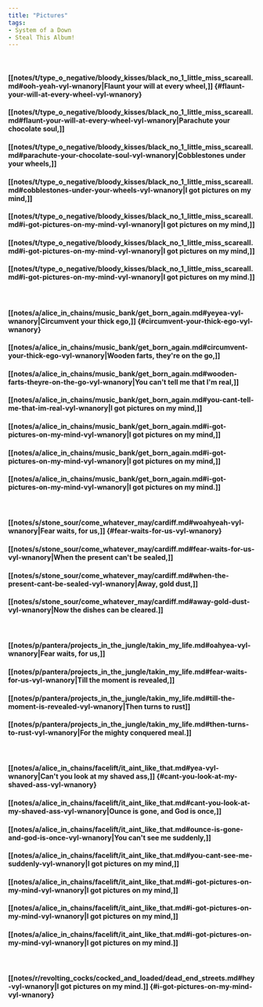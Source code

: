 ```yaml
---
title: "Pictures"
tags:
- System of a Down
- Steal This Album!
---
```

&nbsp;
#### [[notes/t/type_o_negative/bloody_kisses/black_no_1_little_miss_scareall.md#ooh-yeah-vyl-wnanory|Flaunt your will at every wheel,]] {#flaunt-your-will-at-every-wheel-vyl-wnanory}
#### [[notes/t/type_o_negative/bloody_kisses/black_no_1_little_miss_scareall.md#flaunt-your-will-at-every-wheel-vyl-wnanory|Parachute your chocolate soul,]]
#### [[notes/t/type_o_negative/bloody_kisses/black_no_1_little_miss_scareall.md#parachute-your-chocolate-soul-vyl-wnanory|Cobblestones under your wheels,]]
#### [[notes/t/type_o_negative/bloody_kisses/black_no_1_little_miss_scareall.md#cobblestones-under-your-wheels-vyl-wnanory|I got pictures on my mind,]]
#### [[notes/t/type_o_negative/bloody_kisses/black_no_1_little_miss_scareall.md#i-got-pictures-on-my-mind-vyl-wnanory|I got pictures on my mind,]]
#### [[notes/t/type_o_negative/bloody_kisses/black_no_1_little_miss_scareall.md#i-got-pictures-on-my-mind-vyl-wnanory|I got pictures on my mind,]]
#### [[notes/t/type_o_negative/bloody_kisses/black_no_1_little_miss_scareall.md#i-got-pictures-on-my-mind-vyl-wnanory|I got pictures on my mind.]]
&nbsp;
#### [[notes/a/alice_in_chains/music_bank/get_born_again.md#yeyea-vyl-wnanory|Circumvent your thick ego,]] {#circumvent-your-thick-ego-vyl-wnanory}
#### [[notes/a/alice_in_chains/music_bank/get_born_again.md#circumvent-your-thick-ego-vyl-wnanory|Wooden farts, they're on the go,]]
#### [[notes/a/alice_in_chains/music_bank/get_born_again.md#wooden-farts-theyre-on-the-go-vyl-wnanory|You can't tell me that I'm real,]]
#### [[notes/a/alice_in_chains/music_bank/get_born_again.md#you-cant-tell-me-that-im-real-vyl-wnanory|I got pictures on my mind,]]
#### [[notes/a/alice_in_chains/music_bank/get_born_again.md#i-got-pictures-on-my-mind-vyl-wnanory|I got pictures on my mind,]]
#### [[notes/a/alice_in_chains/music_bank/get_born_again.md#i-got-pictures-on-my-mind-vyl-wnanory|I got pictures on my mind,]]
#### [[notes/a/alice_in_chains/music_bank/get_born_again.md#i-got-pictures-on-my-mind-vyl-wnanory|I got pictures on my mind.]]
&nbsp;
#### [[notes/s/stone_sour/come_whatever_may/cardiff.md#woahyeah-vyl-wnanory|Fear waits, for us,]] {#fear-waits-for-us-vyl-wnanory}
#### [[notes/s/stone_sour/come_whatever_may/cardiff.md#fear-waits-for-us-vyl-wnanory|When the present can't be sealed,]]
#### [[notes/s/stone_sour/come_whatever_may/cardiff.md#when-the-present-cant-be-sealed-vyl-wnanory|Away, gold dust,]]
#### [[notes/s/stone_sour/come_whatever_may/cardiff.md#away-gold-dust-vyl-wnanory|Now the dishes can be cleared.]]
&nbsp;
#### [[notes/p/pantera/projects_in_the_jungle/takin_my_life.md#oahyea-vyl-wnanory|Fear waits, for us,]]
#### [[notes/p/pantera/projects_in_the_jungle/takin_my_life.md#fear-waits-for-us-vyl-wnanory|Till the moment is revealed,]]
#### [[notes/p/pantera/projects_in_the_jungle/takin_my_life.md#till-the-moment-is-revealed-vyl-wnanory|Then turns to rust]]
#### [[notes/p/pantera/projects_in_the_jungle/takin_my_life.md#then-turns-to-rust-vyl-wnanory|For the mighty conquered meal.]]
&nbsp;
#### [[notes/a/alice_in_chains/facelift/it_aint_like_that.md#yea-vyl-wnanory|Can't you look at my shaved ass,]] {#cant-you-look-at-my-shaved-ass-vyl-wnanory}
#### [[notes/a/alice_in_chains/facelift/it_aint_like_that.md#cant-you-look-at-my-shaved-ass-vyl-wnanory|Ounce is gone, and God is once,]]
#### [[notes/a/alice_in_chains/facelift/it_aint_like_that.md#ounce-is-gone-and-god-is-once-vyl-wnanory|You can't see me suddenly,]]
#### [[notes/a/alice_in_chains/facelift/it_aint_like_that.md#you-cant-see-me-suddenly-vyl-wnanory|I got pictures on my mind,]]
#### [[notes/a/alice_in_chains/facelift/it_aint_like_that.md#i-got-pictures-on-my-mind-vyl-wnanory|I got pictures on my mind,]]
#### [[notes/a/alice_in_chains/facelift/it_aint_like_that.md#i-got-pictures-on-my-mind-vyl-wnanory|I got pictures on my mind,]]
#### [[notes/a/alice_in_chains/facelift/it_aint_like_that.md#i-got-pictures-on-my-mind-vyl-wnanory|I got pictures on my mind.]]
&nbsp;
#### [[notes/r/revolting_cocks/cocked_and_loaded/dead_end_streets.md#hey-vyl-wnanory|I got pictures on my mind.]] {#i-got-pictures-on-my-mind-vyl-wnanory}
